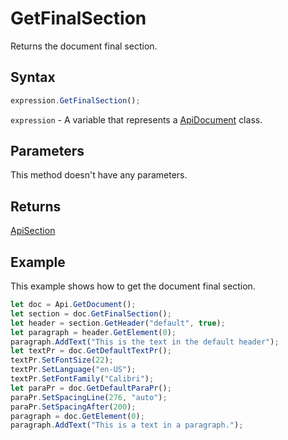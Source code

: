 # GetFinalSection

Returns the document final section.

## Syntax

```javascript
expression.GetFinalSection();
```

`expression` - A variable that represents a [ApiDocument](../ApiDocument.md) class.

## Parameters

This method doesn't have any parameters.

## Returns

[ApiSection](../../ApiSection/ApiSection.md)

## Example

This example shows how to get the document final section.

```javascript editor-docx
let doc = Api.GetDocument();
let section = doc.GetFinalSection();
let header = section.GetHeader("default", true);
let paragraph = header.GetElement(0);
paragraph.AddText("This is the text in the default header");
let textPr = doc.GetDefaultTextPr();
textPr.SetFontSize(22);
textPr.SetLanguage("en-US");
textPr.SetFontFamily("Calibri");
let paraPr = doc.GetDefaultParaPr();
paraPr.SetSpacingLine(276, "auto");
paraPr.SetSpacingAfter(200);
paragraph = doc.GetElement(0);
paragraph.AddText("This is a text in a paragraph.");
```
